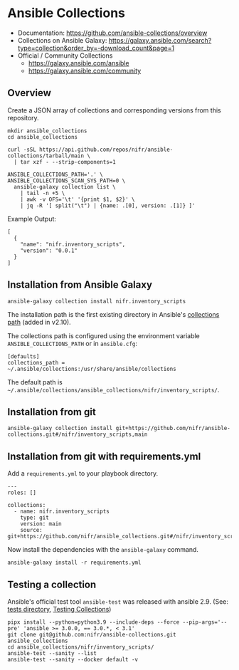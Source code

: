 # Ansible Collections

* Documentation: https://github.com/ansible-collections/overview
* Collections on Ansible Galaxy: https://galaxy.ansible.com/search?type=collection&order_by=-download_count&page=1
* Official / Community Collections
    * https://galaxy.ansible.com/ansible
    * https://galaxy.ansible.com/community

## Overview 

Create a JSON array of collections and corresponding versions from this repository.

```
mkdir ansible_collections
cd ansible_collections

curl -sSL https://api.github.com/repos/nifr/ansible-collections/tarball/main \
  | tar xzf - --strip-components=1

ANSIBLE_COLLECTIONS_PATH='.' \
ANSIBLE_COLLECTIONS_SCAN_SYS_PATH=0 \
  ansible-galaxy collection list \
    | tail -n +5 \
    | awk -v OFS='\t' '{print $1, $2}' \
    | jq -R '[ split("\t") | {name: .[0], version: .[1]} ]'
```

Example Output:

```
[
  {
    "name": "nifr.inventory_scripts",
    "version": "0.0.1"
  }
]
```

## Installation from Ansible Galaxy

```
ansible-galaxy collection install nifr.inventory_scripts
```

The installation path is the first existing directory in Ansible's [collections path](https://docs.ansible.com/ansible/latest/reference_appendices/config.html#collections-paths) (added in v2.10).

The collections path is configured using the environment variable `ANSIBLE_COLLECTIONS_PATH` or in `ansible.cfg`:

```
[defaults]
collections_path = ~/.ansible/collections:/usr/share/ansible/collections
```

The default path is `~/.ansible/collections/ansible_collections/nifr/inventory_scripts/`.

## Installation from git

```
ansible-galaxy collection install git+https://github.com/nifr/ansible-collections.git#/nifr/inventory_scripts,main
```

## Installation from git with requirements.yml

Add a `requirements.yml` to your playbook directory.

```
---
roles: []

collections:
  - name: nifr.inventory_scripts
    type: git
    version: main
    source: git+https://github.com/nifr/ansible_collections.git#/nifr/inventory_scripts/
```

Now install the dependencies with the `ansible-galaxy` command.

```
ansible-galaxy install -r requirements.yml
```

## Testing a collection

Ansible's official test tool `ansible-test` was released with ansible 2.9. (See: [tests directory](https://docs.ansible.com/ansible/latest/dev_guide/developing_collections.html#tests-directory), [Testing Collections](https://docs.ansible.com/ansible/latest/dev_guide/developing_collections.html#testing-collections))

```
pipx install --python=python3.9 --include-deps --force --pip-args='--pre' 'ansible >= 3.0.0, == 3.0.*, < 3.1'
git clone git@github.com:nifr/ansible-collections.git ansible_collections
cd ansible_collections/nifr/inventory_scripts/
ansible-test --sanity --list
ansible-test --sanity --docker default -v
```
